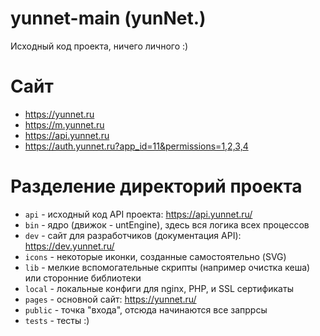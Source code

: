 # yunnet-main (yunNet.)
Исходный код проекта, ничего личного :)

# Сайт
* https://yunnet.ru
* https://m.yunnet.ru
* https://api.yunnet.ru
* https://auth.yunnet.ru?app_id=11&permissions=1,2,3,4

# Разделение директорий проекта
* `api` - исходный код API проекта: https://api.yunnet.ru/
* `bin` - ядро (движок - untEngine), здесь вся логика всех процессов
* `dev` - сайт для разработчиков (документация API): https://dev.yunnet.ru/
* `icons` - некоторые иконки, созданные самостоятельно (SVG)
* `lib` - мелкие вспомогательные скрипты (например очистка кеша) или сторонние библиотеки
* `local` - локальные конфиги для nginx, PHP, и SSL сертификаты
* `pages` - основной сайт: https://yunnet.ru/
* `public` - точка "входа", отсюда начинаются все запррсы
* `tests` - тесты :)
